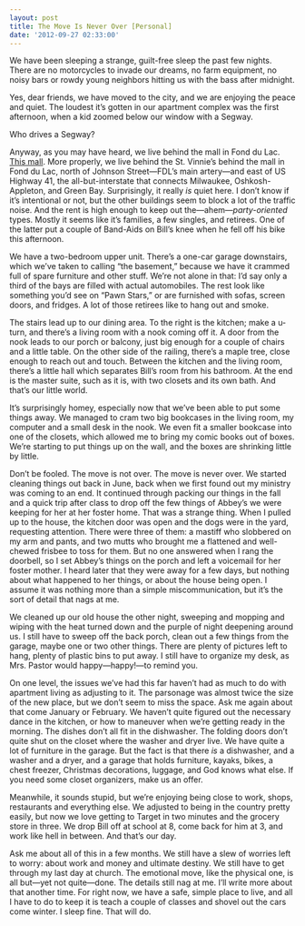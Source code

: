 ```yaml
---
layout: post
title: The Move Is Never Over [Personal]
date: '2012-09-27 02:33:00'
---
```



We have been sleeping a strange, guilt-free sleep the past few nights. There are no motorcycles to invade our dreams, no farm equipment, no noisy bars or rowdy young neighbors hitting us with the bass after midnight.

Yes, dear friends, we have moved to the city, and we are enjoying the peace and quiet. The loudest it’s gotten in our apartment complex was the first afternoon, when a kid zoomed below our window with a Segway.

Who drives a Segway?

Anyway, as you may have heard, we live behind the mall in Fond du Lac. [This mall](https://maps.google.com/maps?client=safari&oe=UTF-8&ie=UTF-8&q=forest+mall+fond+du+lac&fb=1&gl=us&hq=forest+mall+fond+du+lac&hnear=forest+mall+fond+du+lac&cid=0,0,2278550965988567946&ei=hL5jUPquAcfaywHrhIGgCw&ved=0CH4Q_BIwBw). More properly, we live behind the St. Vinnie’s behind the mall in Fond du Lac, north of Johnson Street—FDL’s main artery—and east of US Highway 41, the all-but-interstate that connects Milwaukee, Oshkosh-Appleton, and Green Bay. Surprisingly, it really *is* quiet here. I don’t know if it’s intentional or not, but the other buildings seem to block a lot of the traffic noise. And the rent is high enough to keep out the—ahem—*party-oriented* types. Mostly it seems like it’s families, a few singles, and retirees. One of the latter put a couple of Band-Aids on Bill’s knee when he fell off his bike this afternoon.

We have a two-bedroom upper unit. There’s a one-car garage downstairs, which we’ve taken to calling “the basement,” because we have it crammed full of spare furniture and other stuff. We’re not alone in that: I’d say only a third of the bays are filled with actual automobiles. The rest look like something you’d see on “Pawn Stars,” or are furnished with sofas, screen doors, and fridges. A lot of those retirees like to hang out and smoke.

The stairs lead up to our dining area. To the right is the kitchen; make a u-turn, and there’s a living room with a nook coming off it. A door from the nook leads to our porch or balcony, just big enough for a couple of chairs and a little table. On the other side of the railing, there’s a maple tree, close enough to reach out and touch. Between the kitchen and the living room, there’s a little hall which separates Bill’s room from his bathroom. At the end is the master suite, such as it is, with two closets and its own bath. And that’s our little world.

It’s surprisingly homey, especially now that we’ve been able to put some things away. We managed to cram two big bookcases in the living room, my computer and a small desk in the nook. We even fit a smaller bookcase into one of the closets, which allowed me to bring my comic books out of boxes. We’re starting to put things up on the wall, and the boxes are shrinking little by little.

Don’t be fooled. The move is not over. The move is never over. We started cleaning things out back in June, back when we first found out my ministry was coming to an end. It continued through packing our things in the fall and a quick trip after class to drop off the few things of Abbey’s we were keeping for her at her foster home. That was a strange thing. When I pulled up to the house, the kitchen door was open and the dogs were in the yard, requesting attention. There were three of them: a mastiff who slobbered on my arm and pants, and two mutts who brought me a flattened and well-chewed frisbee to toss for them. But no one answered when I rang the doorbell, so I set Abbey’s things on the porch and left a voicemail for her foster mother. I heard later that they were away for a few days, but nothing about what happened to her things, or about the house being open. I assume it was nothing more than a simple miscommunication, but it’s the sort of detail that nags at me.

We cleaned up our old house the other night, sweeping and mopping and wiping with the heat turned down and the purple of night deepening around us. I still have to sweep off the back porch, clean out a few things from the garage, maybe one or two other things. There are plenty of pictures left to hang, plenty of plastic bins to put away. I still have to organize my desk, as Mrs. Pastor would happy—happy!—to remind you.

On one level, the issues we’ve had this far haven’t had as much to do with apartment living as adjusting to it. The parsonage was almost twice the size of the new place, but we don’t seem to miss the space. Ask me again about that come January or February. We haven’t quite figured out the necessary dance in the kitchen, or how to maneuver when we’re getting ready in the morning. The dishes don’t all fit in the dishwasher. The folding doors don’t quite shut on the closet where the washer and dryer live. We have quite a lot of furniture in the garage. But the fact is that there *is* a dishwasher, and a washer and a dryer, and a garage that holds furniture, kayaks, bikes, a chest freezer, Christmas decorations, luggage, and God knows what else. If you need some closet organizers, make us an offer.

Meanwhile, it sounds stupid, but we’re enjoying being close to work, shops, restaurants and everything else. We adjusted to being in the country pretty easily, but now we love getting to Target in two minutes and the grocery store in three. We drop Bill off at school at 8, come back for him at 3, and work like hell in between. And that’s our day.

Ask me about all of this in a few months. We still have a slew of worries left to worry: about work and money and ultimate destiny. We still have to get through my last day at church. The emotional move, like the physical one, is all but—yet not quite—done. The details still nag at me. I’ll write more about that another time. For right now, we have a safe, simple place to live, and all I have to do to keep it is teach a couple of classes and shovel out the cars come winter. I sleep fine. That will do.


